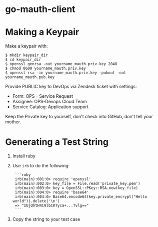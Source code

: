 # go-mauth-client

Making a Keypair
=================

Make a keypair with:

    $ mkdir keypair_dir
    $ cd keypair_dir
    $ openssl genrsa -out yourname_mauth.priv.key 2048
    $ chmod 0600 yourname_mauth.priv.key
    $ openssl rsa -in yourname_mauth.priv.key -pubout -out yourname_mauth.pub.key

Provide PUBLIC key to DevOps via Zendesk ticket with settings:

   * Form: OPS - Service Request
   * Assignee: OPS-Devops Cloud Team
   * Service Catalog: Application support

Keep the Private key to yourself, don't check into GitHub, don't tell your mother.

Generating a Test String
========================

1. Install ruby
2. Use `irb` to do the following:

        ```ruby
        irb(main):001:0> require 'openssl'
        irb(main):002:0> key_file = File.read('private_key.pem')
        irb(main):003:0> key = OpenSSL::PKey::RSA.new(key_file)
        irb(main):004:0> require 'base64'
        irb(main):004:0> Base64.encode64(key.private_encrypt("Hello world")).delete('\n')
        => "IUjQhtH4C9lbCRTyca+...Tvlg=="
        ```

3. Copy the string to your test case